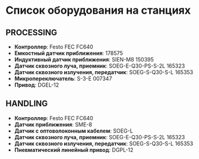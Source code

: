 # Список оборудования на станциях

## PROCESSING
- **Контроллер**: Festo FEC FC640  
- **Емкостный датчик приближения**: 178575
- **Индуктивный датчик приближения**: SIEN-M8 150395
- **Датчик сквозного луча, приемник**: SOEG-E-Q30-PS-S-2L 165323
- **Датчик сквозного излучения, передатчик**: SOEG-S-Q30-S-L 165353
- **Микропереключатель**: S-3-E 007347
- **Привод**: DGEL-12

## HANDLING
- **Контроллер**: Festo FEC FC640  
- **Датчик приближения**: SME-8
- **Датчик с оптоволоконным кабелем**: SOEG-L
- **Датчик сквозного луча, приемник**: SOEG-E-Q30-PS-S-2L 165323
- **Датчик сквозного излучения, передатчик**: SOEG-S-Q30-S-L 165353  
- **Пневматический линейный привод**: DGPL-12
